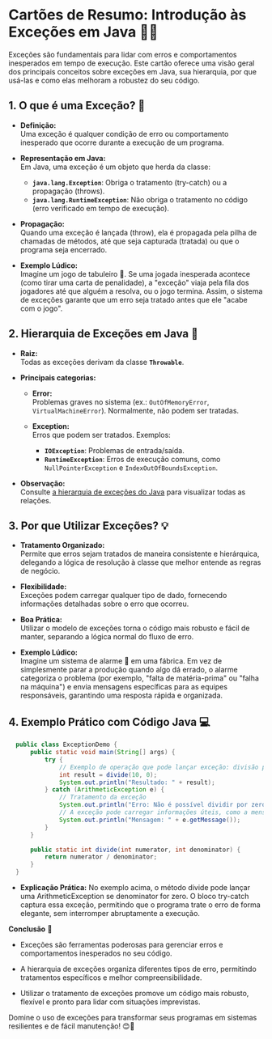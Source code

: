 # Cartões de Resumo: Introdução às Exceções em Java 🚨🐞

  Exceções são fundamentais para lidar com erros e comportamentos inesperados em tempo de execução. Este cartão oferece uma visão geral dos principais conceitos sobre exceções em Java, sua hierarquia, por que usá-las e como elas melhoram a robustez do seu código.


## 1. O que é uma Exceção? 🤔

  - **Definição:**  
    Uma exceção é qualquer condição de erro ou comportamento inesperado que ocorre durante a execução de um programa.

  - **Representação em Java:**  
    Em Java, uma exceção é um objeto que herda da classe:
    - **`java.lang.Exception`**: Obriga o tratamento (try-catch) ou a propagação (throws).
    - **`java.lang.RuntimeException`**: Não obriga o tratamento no código (erro verificado em tempo de execução).

  - **Propagação:**  
    Quando uma exceção é lançada (throw), ela é propagada pela pilha de chamadas de métodos, até que seja capturada (tratada) ou que o programa seja encerrado.

  - **Exemplo Lúdico:**  
  Imagine um jogo de tabuleiro 🎲. Se uma jogada inesperada acontece (como tirar uma carta de penalidade), a "exceção" viaja pela fila dos jogadores até que alguém a resolva, ou o jogo termina. Assim, o sistema de exceções garante que um erro seja tratado antes que ele "acabe com o jogo".


## 2. Hierarquia de Exceções em Java 🌲

  - **Raiz:**  
    Todas as exceções derivam da classe **`Throwable`**.
  
  - **Principais categorias:** 
   
    - **Error:**  
      Problemas graves no sistema (ex.: `OutOfMemoryError`, `VirtualMachineError`). Normalmente, não podem ser tratadas.
    

    - **Exception:**  
      Erros que podem ser tratados. Exemplos:
      - **`IOException`**: Problemas de entrada/saída.
      - **`RuntimeException`**: Erros de execução comuns, como `NullPointerException` e `IndexOutOfBoundsException`.


  - **Observação:**  
  Consulte [a hierarquia de exceções do Java](https://docs.oracle.com/javase/10/docs/api/java/lang/package-tree.html) para visualizar todas as relações.


## 3. Por que Utilizar Exceções? 💡

  - **Tratamento Organizado:**  
    Permite que erros sejam tratados de maneira consistente e hierárquica, delegando a lógica de resolução à classe que melhor entende as regras de negócio.

  - **Flexibilidade:**  
    Exceções podem carregar qualquer tipo de dado, fornecendo informações detalhadas sobre o erro que ocorreu.

  - **Boa Prática:**  
    Utilizar o modelo de exceções torna o código mais robusto e fácil de manter, separando a lógica normal do fluxo de erro.

  - **Exemplo Lúdico:**  
  Imagine um sistema de alarme 🚨 em uma fábrica. Em vez de simplesmente parar a produção quando algo dá errado, o alarme categoriza o problema (por exemplo, "falta de matéria-prima" ou "falha na máquina") e envia mensagens específicas para as equipes responsáveis, garantindo uma resposta rápida e organizada.


## 4. Exemplo Prático com Código Java 💻
  ```java
    public class ExceptionDemo {
        public static void main(String[] args) {
            try {
                // Exemplo de operação que pode lançar exceção: divisão por zero.
                int result = divide(10, 0);
                System.out.println("Resultado: " + result);
            } catch (ArithmeticException e) {
                // Tratamento da exceção
                System.out.println("Erro: Não é possível dividir por zero!");
                // A exceção pode carregar informações úteis, como a mensagem de erro.
                System.out.println("Mensagem: " + e.getMessage());
            }
        }

        public static int divide(int numerator, int denominator) {
            return numerator / denominator;
        }
    }
  ```

  - **Explicação Prática:**
    No exemplo acima, o método divide pode lançar uma ArithmeticException se denominator for zero. O bloco try-catch captura essa exceção, permitindo que o programa trate o erro de forma elegante, sem interromper abruptamente a execução.

**Conclusão** 🏁
  
  - Exceções são ferramentas poderosas para gerenciar erros e comportamentos inesperados no seu código.

  - A hierarquia de exceções organiza diferentes tipos de erro, permitindo tratamentos específicos e melhor compreensibilidade.

  - Utilizar o tratamento de exceções promove um código mais robusto, flexível e pronto para lidar com situações imprevistas.

Domine o uso de exceções para transformar seus programas em sistemas resilientes e de fácil manutenção! 😊🚀